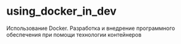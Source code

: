 # using_docker_in_dev
Использование Docker. Разработка и внедрение программного обеспечения при помощи технологии контейнеров
